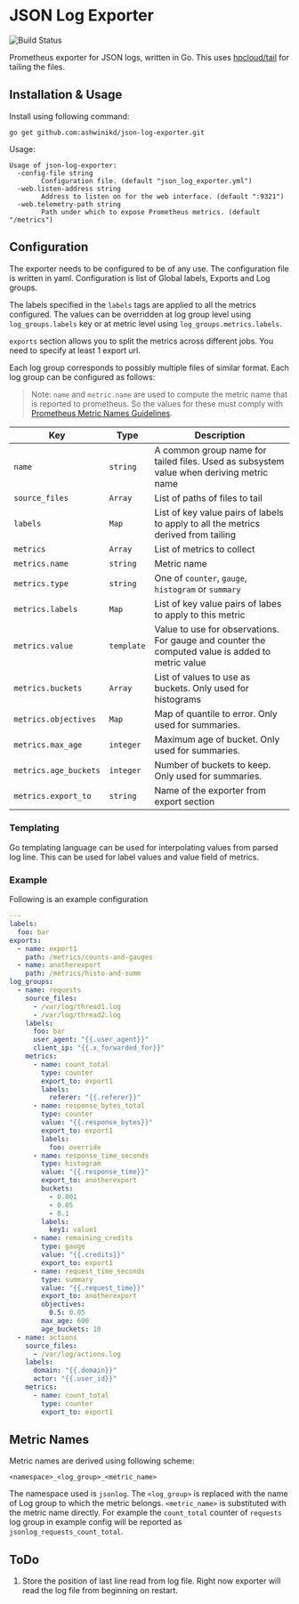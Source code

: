 # JSON Log Exporter

![Build Status](https://travis-ci.com/ashwinikd/json-log-exporter.svg?branch=master "Travis")

Prometheus exporter for JSON logs, written in Go. This uses 
[hpcloud/tail](https://github.com/hpcloud/tail) for tailing
the files.

## Installation & Usage
Install using following command:
```shell
go get github.com:ashwinikd/json-log-exporter.git
```
Usage:
```
Usage of json-log-exporter:
  -config-file string
    	Configuration file. (default "json_log_exporter.yml")
  -web.listen-address string
    	Address to listen on for the web interface. (default ":9321")
  -web.telemetry-path string
    	Path under which to expose Prometheus metrics. (default "/metrics")
```

##  Configuration
The exporter needs to be configured to be of any use. The configuration file is written
in yaml. Configuration is list of Global labels, Exports and Log groups. 

The labels specified in the `labels` tags are applied to all the metrics configured. The values
can be overridden at log group level using `log_groups.labels` key or at metric level using `log_groups.metrics.labels`.

`exports` section allows you to split the metrics across different jobs. You need to specify at least 1 export url.

Each log group corresponds to possibly multiple files of similar format. Each log group can be configured as follows:

> Note: `name` and `metric.name` are used to compute the metric name that is reported to
prometheus. So the values for these must comply with 
[Prometheus Metric Names Guidelines](https://prometheus.io/docs/practices/naming/#metric-names).


| Key                 | Type               | Description                 |
|---------------------|--------------------|-----------------------------|
| `name`              | `string`           | A common group name for tailed files. Used as subsystem value when deriving metric name |
| `source_files`      | `Array`            | List of paths of files to tail |
| `labels`            | `Map`              | List of key value pairs of labels to apply to all the metrics derived from tailing |
| `metrics`           | `Array`            | List of metrics to collect |
| `metrics.name`      | `string`           | Metric name |
| `metrics.type`      | `string`           | One of `counter`, `gauge`, `histogram` or `summary` |
| `metrics.labels`    | `Map`              | List of key value pairs of labes to apply to this metric |
| `metrics.value`     | `template`         | Value to use for observations. For gauge and counter the computed value is added to metric value |
| `metrics.buckets`   | `Array`            | List of values to use as buckets. Only used for histograms |
| `metrics.objectives`| `Map`              | Map of quantile to error. Only used for summaries. |
| `metrics.max_age`   | `integer`          | Maximum age of bucket. Only used for summaries. |
| `metrics.age_buckets`| `integer`         | Number of buckets to keep. Only used for summaries. |
| `metrics.export_to` | `string`           | Name of the exporter from export section |

### Templating
Go templating language can be used for interpolating values from
parsed log line. This can be used for label values and value field
of metrics. 

### Example
Following is an example configuration
```yaml
---
labels:
  foo: bar
exports:
  - name: export1
    path: /metrics/counts-and-gauges
  - name: anotherexport
    path: /metrics/histo-and-summ
log_groups:
  - name: requests
    source_files:
      - /var/log/thread1.log
      - /var/log/thread2.log
    labels:
      foo: bar
      user_agent: "{{.user_agent}}"
      client_ip: "{{.x_forwarded_for}}"
    metrics:
      - name: count_total
        type: counter
        export_to: export1
        labels:
          referer: "{{.referer}}"
      - name: response_bytes_total
        type: counter
        value: "{{.response_bytes}}"
        export_to: export1
        labels:
          foo: override
      - name: response_time_seconds
        type: histogram
        value: "{{.response_time}}"
        export_to: anotherexport
        buckets:
          - 0.001
          - 0.05
          - 0.1
        labels:
          key1: value1
      - name: remaining_credits
        type: gauge
        value: "{{.credits}}"
        export_to: export1
      - name: request_time_seconds
        type: summary
        value: "{{.request_time}}"
        export_to: anotherexport
        objectives:
          0.5: 0.05
        max_age: 600
        age_buckets: 10
  - name: actions
    source_files:
      - /var/log/actions.log
    labels:
      domain: "{{.domain}}"
      actor: "{{.user_id}}"
    metrics:
      - name: count_total
        type: counter
        export_to: export1
```

## Metric Names

Metric names are derived using following scheme:

```
<namespace>_<log_group>_<metric_name>
```

The namespace used is `jsonlog`. The `<log_group>` is replaced with the name of Log group to which the metric belongs.
`<metric_name>` is substituted with the metric name directly. For example the `count_total` counter of `requests` log 
group in example config will be reported as `jsonlog_requests_count_total`.

## ToDo
1. Store the position of last line read from log file. Right now
exporter will read the log file from beginning on restart.